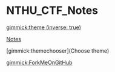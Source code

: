 <!--
  -- Name of your wiki
  -- Do NOT remove the leading `#` character.
  -->

# NTHU\_CTF\_Notes


<!--
  -- Default theme
  -- (Read: http://dynalon.github.io/mdwiki/#!customizing.md#Theme_chooser)
  -->

<!--[gimmick:theme](darkly)-->
[gimmick:theme (inverse: true)](flatly)


<!--
  -- Navigation
  -- (Read: http://dynalon.github.io/mdwiki/#!quickstart.md#Adding_a_navigation)
  -->

[Notes](notes.md)

<!-- A more complex navigation example: ----------------------------------------

[Menu Item 1]()

  * # SubMenu Heading 1
  * [SubMenu Item 1](pages/subitem1.md)
  * [SubMenu Item 2](pages/subitem2.md)
  - - - -
  * # SubMenu Heading 2
  * [SubMenu Item 3](pages/subitem3.md)
  - - - -
  * # SubMenu Heading 3
  * [SubMenu Item 3](pages/subitem3.md)

[Menu Item 2](pages/item2.md)

[Menu Item 3](pages/item3.md)

---------------------------------------------------------------------------- -->

<!--
  -- Change the Language
  -- Could be useful when there's more than one language wiki.
  -->

<!--
[Change the Language]()

  * [English (United States)](/en_US/)
  * [English (United Kingdom)](/en_GB/)
  * [Italian](/it/)
-->

<!--
  -- Let the user choose a theme
  -- (Read: http://dynalon.github.io/mdwiki/#!quickstart.md#Adding_a_navigation)
  -->

[gimmick:themechooser](Choose theme)

<!--
  -- Fork me
  -->

[gimmick:ForkMeOnGitHub](https://github.com/NTHU-CTF-Group/NTHU_CTF_Notes)
